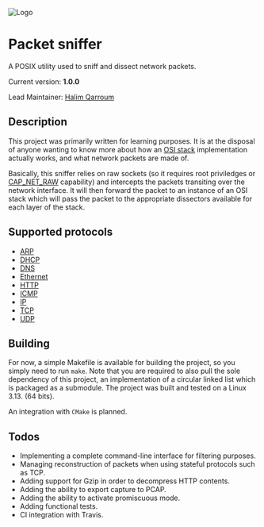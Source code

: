 ![Logo](http://www.ronedmondson.com/wp-content/uploads/2010/02/vacuum.jpg)

# Packet sniffer

A POSIX utility used to sniff and dissect network packets.

Current version: **1.0.0**

Lead Maintainer: [Halim Qarroum](mailto:hqm.post@gmail.com)

## Description

This project was primarily written for learning purposes. It is at the disposal of anyone wanting to know more about how an [OSI stack](https://en.wikipedia.org/wiki/OSI_model) implementation actually works, and what network packets are made of.

Basically, this sniffer relies on raw sockets (so it requires root priviledges or [CAP_NET_RAW](https://stackoverflow.com/questions/7860690/using-setcap-in-linux) capability) and intercepts the packets transiting over the network interface. It will then forward the packet to an instance of an OSI stack which will pass the packet to the appropriate dissectors available for each layer of the stack.

## Supported protocols

 - [ARP](https://en.wikipedia.org/wiki/Address_Resolution_Protocol)
 - [DHCP](https://en.wikipedia.org/wiki/Dynamic_Host_Configuration_Protocol)
 - [DNS](https://en.wikipedia.org/wiki/Domain_Name_System)
 - [Ethernet](https://en.wikipedia.org/wiki/Ethernet)
 - [HTTP](https://en.wikipedia.org/wiki/Hypertext_Transfer_Protocol)
 - [ICMP](https://en.wikipedia.org/wiki/Internet_Control_Message_Protocol)
 - [IP](https://en.wikipedia.org/wiki/Internet_Protocol)
 - [TCP](https://en.wikipedia.org/wiki/Transmission_Control_Protocol)
 - [UDP](https://en.wikipedia.org/wiki/User_Datagram_Protocol)

## Building

For now, a simple Makefile is available for building the project, so you simply need to run `make`. Note that you are required to also pull the sole dependency of this project, an implementation of a circular linked list which is packaged as a submodule. The project was built and tested on a Linux 3.13. (64 bits). 

An integration with `CMake` is planned.

## Todos

 - Implementing a complete command-line interface for filtering purposes.
 - Managing reconstruction of packets when using stateful protocols such as TCP.
 - Adding support for Gzip in order to decompress HTTP contents.
 - Adding the ability to export capture to PCAP.
 - Adding the ability to activate promiscuous mode.
 - Adding functional tests.
 - CI integration with Travis.
